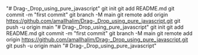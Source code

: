 "# Drag-_Drop_using_pure_javascript"  git init git add README.md git commit -m "first commit" git branch -M main git remote add origin https://github.com/amallhalim/Drag-_Drop_using_pure_javascript.git git push -u origin main
"# Drag-_Drop_using_pure_javascript"  git init git add README.md git commit -m "first commit" git branch -M main git remote add origin https://github.com/amallhalim/Drag-_Drop_using_pure_javascript.git git push -u origin main
"# Drag-_Drop_using_pure_javascript" 
